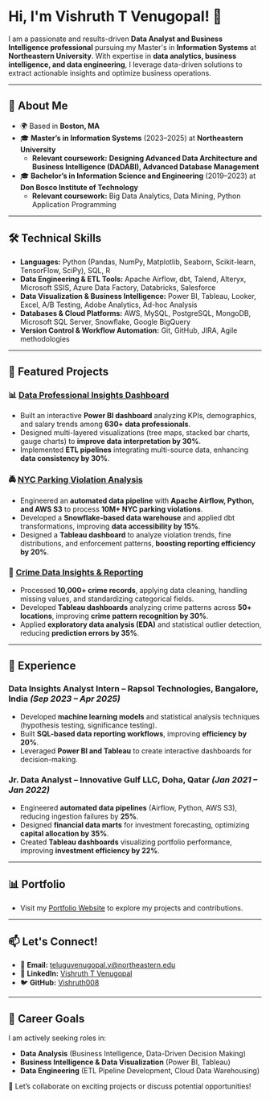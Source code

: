 

# Hi, I'm Vishruth T Venugopal! 👋

I am a passionate and results-driven **Data Analyst and Business Intelligence professional** pursuing my Master's in **Information Systems** at **Northeastern University**. With expertise in **data analytics, business intelligence, and data engineering**, I leverage data-driven solutions to extract actionable insights and optimize business operations.

---

## 🚀 About Me
- 🌍 Based in **Boston, MA**
- 🎓 **Master’s in Information Systems** (2023–2025) at **Northeastern University**
  - **Relevant coursework:** **Designing Advanced Data Architecture and Business Intelligence (DADABI), Advanced Database Management**
- 🎓 **Bachelor’s in Information Science and Engineering** (2019–2023) at **Don Bosco Institute of Technology**
  - **Relevant coursework:** Big Data Analytics, Data Mining, Python Application Programming

---

## 🛠️ Technical Skills
- **Languages:** Python (Pandas, NumPy, Matplotlib, Seaborn, Scikit-learn, TensorFlow, SciPy), SQL, R
- **Data Engineering & ETL Tools:** Apache Airflow, dbt, Talend, Alteryx, Microsoft SSIS, Azure Data Factory, Databricks, Salesforce
- **Data Visualization & Business Intelligence:** Power BI, Tableau, Looker, Excel, A/B Testing, Adobe Analytics, Ad-hoc Analysis
- **Databases & Cloud Platforms:** AWS, MySQL, PostgreSQL, MongoDB, Microsoft SQL Server, Snowflake, Google BigQuery
- **Version Control & Workflow Automation:** Git, GitHub, JIRA, Agile methodologies

---

## 🌟 Featured Projects
### 📊 [Data Professional Insights Dashboard](https://github.com/Vishruth008/Data-Professional-Insights-Dashboard)
- Built an interactive **Power BI dashboard** analyzing KPIs, demographics, and salary trends among **630+ data professionals**.
- Designed multi-layered visualizations (tree maps, stacked bar charts, gauge charts) to **improve data interpretation by 30%**.
- Implemented **ETL pipelines** integrating multi-source data, enhancing **data consistency by 30%**.

### 🚔 [NYC Parking Violation Analysis](https://github.com/Vishruth008/ETLPipeline-ParkingViolations-SnowFlake)
- Engineered an **automated data pipeline** with **Apache Airflow, Python, and AWS S3** to process **10M+ NYC parking violations**.
- Developed a **Snowflake-based data warehouse** and applied dbt transformations, improving **data accessibility by 15%**.
- Designed a **Tableau dashboard** to analyze violation trends, fine distributions, and enforcement patterns, **boosting reporting efficiency by 20%**.

### 🔎 [Crime Data Insights & Reporting](https://github.com/Vishruth008/Crime-Data-Insights-and-Reporting)
- Processed **10,000+ crime records**, applying data cleaning, handling missing values, and standardizing categorical fields.
- Developed **Tableau dashboards** analyzing crime patterns across **50+ locations**, improving **crime pattern recognition by 30%**.
- Applied **exploratory data analysis (EDA)** and statistical outlier detection, reducing **prediction errors by 35%**.

---

## 💼 Experience
### **Data Insights Analyst Intern** – Rapsol Technologies, Bangalore, India _(Sep 2023 – Apr 2025)_
- Developed **machine learning models** and statistical analysis techniques (hypothesis testing, significance testing).
- Built **SQL-based data reporting workflows**, improving **efficiency by 20%**.
- Leveraged **Power BI and Tableau** to create interactive dashboards for decision-making.

### **Jr. Data Analyst** – Innovative Gulf LLC, Doha, Qatar _(Jan 2021 – Jan 2022)_
- Engineered **automated data pipelines** (Airflow, Python, AWS S3), reducing ingestion failures by **25%**.
- Designed **financial data marts** for investment forecasting, optimizing **capital allocation by 35%**.
- Created **Tableau dashboards** visualizing portfolio performance, improving **investment efficiency by 22%**.

---

## 📊 Portfolio
- Visit my [Portfolio Website](https://vishruth008.github.io/VishruthVenugopal.github.io/index.html) to explore my projects and contributions.

---

## 📫 Let's Connect!
- 📧 **Email:** [teluguvenugopal.v@northeastern.edu](mailto:teluguvenugopal.v@northeastern.edu)
- 💼 **LinkedIn:** [Vishruth T Venugopal](https://www.linkedin.com/in/vishruthtv/)
- 🐦 **GitHub:** [Vishruth008](https://github.com/Vishruth008)

---

## 🎯 Career Goals
I am actively seeking roles in:
- **Data Analysis** (Business Intelligence, Data-Driven Decision Making)
- **Business Intelligence & Data Visualization** (Power BI, Tableau)
- **Data Engineering** (ETL Pipeline Development, Cloud Data Warehousing)

🚀 Let’s collaborate on exciting projects or discuss potential opportunities!




